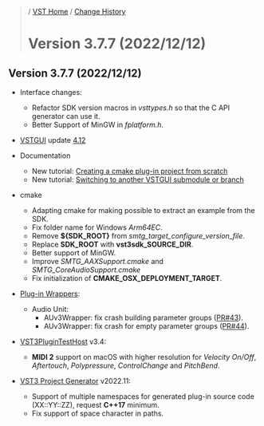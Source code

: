 >/ [VST Home](../) / [Change History](./Index.md)
>
># Version 3.7.7 (2022/12/12)

## Version 3.7.7 (2022/12/12)

- Interface changes:
  - Refactor SDK version macros in *vsttypes.h* so that the C API generator can use it.
  - Better Support of MinGW in *fplatform.h*.

- [VSTGUI](../What+is+the+VST+3+SDK/VSTGUI.md) update [4.12](https://github.com/steinbergmedia/vstgui/releases/tag/vstgui4_12)
  
- Documentation
  - New tutorial: [Creating a cmake plug-in project from scratch](../Tutorials/Creating+a+plug-in+from+scratch.md)
  - New tutorial: [Switching to another VSTGUI submodule or branch](../Tutorials/Switching+to+another-VSTGUI+submodule+or+branch.md)

- cmake
  - Adapting cmake for making possible to extract an example from the SDK.
  - Fix folder name for Windows *Arm64EC*.
  - Remove **${SDK_ROOT}** from *smtg_target_configure_version_file*.
  - Replace **SDK_ROOT** with **vst3sdk_SOURCE_DIR**.
  - Better support of MinGW.
  - Improve *SMTG_AAXSupport.cmake* and *SMTG_CoreAudioSupport.cmake*
  - Fix initialization of **CMAKE_OSX_DEPLOYMENT_TARGET**.

- [Plug-in Wrappers](../What+is+the+VST+3+SDK/Wrappers/Index.md):
  - Audio Unit:
    - AUv3Wrapper: fix crash building parameter groups ([PR#43](https://github.com/steinbergmedia/vst3_public_sdk/pull/43)).
    - AUv3Wrapper: fix crash for empty parameter groups ([PR#44](https://github.com/steinbergmedia/vst3_public_sdk/pull/44)).

- [VST3PluginTestHost](../What+is+the+VST+3+SDK/Plug-in+Test+Host.md) v3.4:
  - **MIDI 2** support on macOS with higher resolution for *Velocity On/Off*, *Aftertouch*, *Polypressure*, *ControlChange* and *PitchBend*.

- [VST3 Project Generator](../What+is+the+VST+3+SDK/Project+Generator.md) v2022.11:
  - Support of multiple namespaces for generated plug-in source code (XX::YY::ZZ), request **C++17** minimum.
  - Fix support of space character in paths.
  